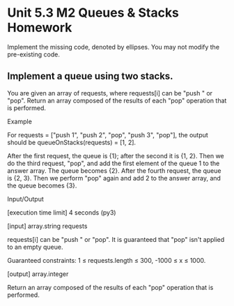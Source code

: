 # Unit 5.3 M2 Queues & Stacks Homework
Implement the missing code, denoted by ellipses. You may not modify the pre-existing code.

## Implement a queue using two stacks.

You are given an array of requests, where requests[i] can be "push <x>" or "pop". Return an array composed of the results of each "pop" operation that is performed.

Example

For requests = ["push 1", "push 2", "pop", "push 3", "pop"], the output should be
queueOnStacks(requests) = [1, 2].

After the first request, the queue is {1}; after the second it is {1, 2}. Then we do the third request, "pop", and add the first element of the queue 1 to the answer array. The queue becomes {2}. After the fourth request, the queue is {2, 3}. Then we perform "pop" again and add 2 to the answer array, and the queue becomes {3}.

Input/Output

[execution time limit] 4 seconds (py3)

[input] array.string requests

requests[i] can be "push <x>" or "pop". It is guaranteed that "pop" isn't applied to an empty queue.

Guaranteed constraints:
1 ≤ requests.length ≤ 300,
-1000 ≤ x ≤ 1000.

[output] array.integer

Return an array composed of the results of each "pop" operation that is performed.